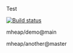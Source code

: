 Test

[![Build status](https://travis-ci.org/michael-test-org/demo.svg?branch=main)](https://travis-ci.org/michael-test-org/demo)

mheap/demo@main

mheap/another@master
